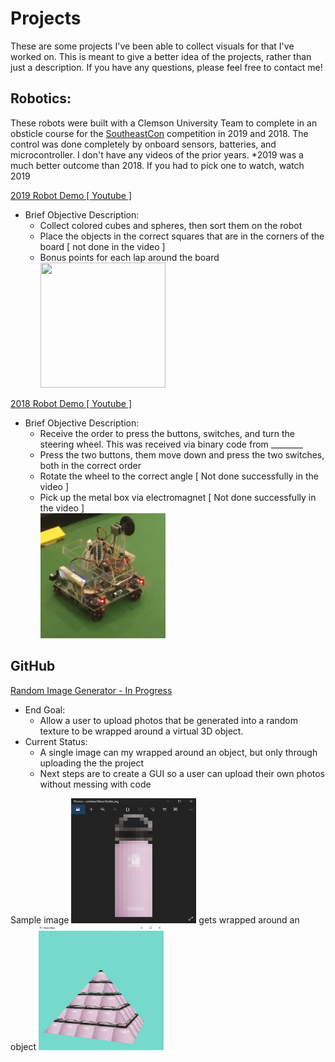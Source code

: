# Projects
These are some projects I've been able to collect visuals for that I've worked on. This is meant to give a better idea of the projects,
rather than just a description. If you have any questions, please feel free to contact me!


## Robotics:
These robots were built with a Clemson University Team to complete in an obsticle course for the [SoutheastCon](https://attend.ieee.org/southeastcon-2021/) 
competition in 2019 and 2018. The control was done completely by onboard sensors, batteries, and microcontroller. I don't have any videos of the prior years. 
*2019 was a much better outcome than 2018. If you had to pick one to watch, watch 2019 

[2019 Robot Demo [ Youtube ] ](https://youtu.be/v7Fcc2j_vHM)
* Brief Objective Description:
    * Collect colored cubes and spheres, then sort them on the robot
    * Place the objects in the correct squares that are in the corners of the board [ not done in the video ]
    * Bonus points for each lap around the board 
<br /><img src="https://github.com/phooten/Portfolio/blob/main/reference/Robot_2019.PNG" width="200" height="200">


[2018 Robot Demo [ Youtube ] ](https://youtu.be/KLXMmuJMLeM)
* Brief Objective Description:
    * Receive the order to press the buttons, switches, and turn the steering wheel. This was received via binary code from ________
    * Press the two buttons, them move down and press the two switches, both in the correct order
    * Rotate the wheel to the correct angle [ Not done successfully in the video ]
    * Pick up the metal box via electromagnet [ Not done successfully in the video ]
<br /><img src="https://github.com/phooten/Portfolio/blob/main/reference/Robot_2018.PNG?raw=true" width="200" height="200">

## GitHub
[ Random Image Generator - In Progress](https://github.com/phooten/imageGenerator.git)
* End Goal: 
   * Allow a user to upload photos that be generated into a random texture to be wrapped around a virtual 3D object.
* Current Status:
   *  A single image can my wrapped around an object, but only through uploading the the project
   *  Next steps are to create a GUI so a user can upload their own photos without messing with code

Sample image <img src="https://github.com/phooten/Portfolio/blob/main/reference/Sample_Texture.PNG?raw=true" width="200" height="200"> gets wrapped around an object <img src="https://github.com/phooten/Portfolio/blob/main/reference/Wrapped_Texture.PNG?raw=true" width="200" height="200">